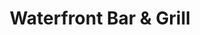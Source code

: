 ---
layout: info
type: Standard
title: Waterfront Bar & Grill
section: Bars & Bistros
logo: placeholder
ratings: $$
phone: "23490"
email: waterfrontbargrill@live.com
address: Lini Highway, Port Vila
description: Situated on the Yachting World Marina of Port Vila Harbour. Meeting place for locals and yachties.  Live music each night and local string bands on cruise ship day(s).  Fresh catch of the day from their charter fishing vessels.  Organic beef. Fresh vegetables from the markets.  Free salad bar with your main meal at lunch time.
---